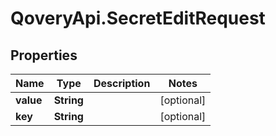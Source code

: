 # QoveryApi.SecretEditRequest

## Properties

Name | Type | Description | Notes
------------ | ------------- | ------------- | -------------
**value** | **String** |  | [optional] 
**key** | **String** |  | [optional] 


